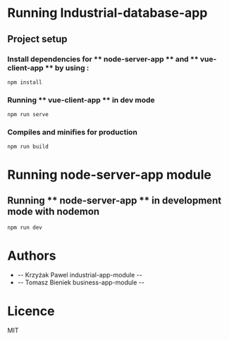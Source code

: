 # Running Industrial-database-app

## Project setup

### Install dependencies for ** node-server-app ** and ** vue-client-app ** by using :

```
npm install
```

### Running ** vue-client-app ** in dev mode

```
npm run serve
```

### Compiles and minifies for production

```
npm run build
```

# Running node-server-app module

## Running ** node-server-app ** in development mode with nodemon

```
npm run dev
```

# Authors

- -- Krzyżak Pawel industrial-app-module --
- -- Tomasz Bieniek business-app-module --

# Licence
MIT 
